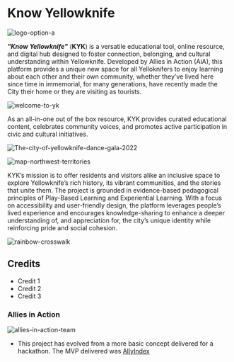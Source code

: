 # Know Yellowknife

  ![logo-option-a](https://github.com/user-attachments/assets/a4b884d7-1f01-4dc5-adae-7c7db572a678)

***"Know Yellowknife"*** (**KYK**) is a versatile educational tool, online resource, and digital hub designed to foster connection, belonging, and cultural understanding within Yellowknife. Developed by Allies in Action (AiA), this platform provides a unique new space for all Yelloknifers to enjoy learning about each other and their own community, whether they’ve lived here since time in immemorial, for many generations, have recently made the City their home or they are visiting as tourists.

   ![welcome-to-yk](https://github.com/user-attachments/assets/fe47c39b-b5fb-406f-a4ff-2a89181d4f56)

As an all-in-one out of the box resource, KYK provides curated educational content, celebrates community voices, and promotes active participation in civic and cultural initiatives.

  ![The-city-of-yellowknife-dance-gala-2022](https://github.com/user-attachments/assets/03e30f94-7641-4a7a-bf84-937422f63165)

  ![map-northwest-territories](https://github.com/user-attachments/assets/9214028c-54bd-4bd7-a6f2-93229036f44b)

KYK’s mission is to offer residents and visitors alike an inclusive space to explore Yellowknife’s rich history, its vibrant communities, and the stories that unite them. The project is grounded in evidence-based pedagogical principles of Play-Based Learning and Experiential Learning. With a focus on accessibility and user-friendly design, the platform leverages people’s lived experience and  encourages knowledge-sharing to enhance a deeper understanding of, and appreciation for, the city’s unique identity while reinforcing pride and social cohesion.

  ![rainbow-crosswalk](https://github.com/user-attachments/assets/cd102793-9a64-4179-bfe4-111c5e30863e)

<!-- # ( ***PLACEHOLDER for all the other CONTENTS*** ) -->

## Credits

- Credit 1
- Credit 2
- Credit 3

### Allies in Action

  ![allies-in-action-team](https://github.com/user-attachments/assets/123dfd14-d2f9-48e6-8ffd-ad6eb5cd590f)

- This project has evolved from a more basic concept delivered for a hackathon. The MVP delivered was [AllyIndex](https://declan444.github.io/24-7-hackathon-team9/index.html)
